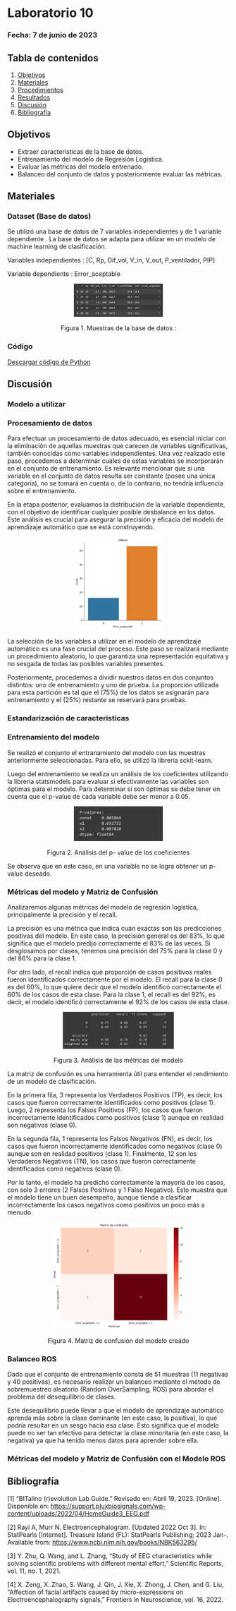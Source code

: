 # Laboratorio 10

### Fecha: 7 de junio de 2023



## Tabla de contenidos
 1. [Objetivos](https://github.com/MateoPortal/IntroSenales/blob/main/Documentaci%C3%B3n/Laboratorio5/Desarrollo.md#objetivos)
 2. [Materiales](https://github.com/MateoPortal/IntroSenales/blob/main/Documentaci%C3%B3n/Laboratorio5/Desarrollo.md#materiales)
 3. [Procedimientos](https://github.com/MateoPortal/IntroSenales/blob/main/Documentaci%C3%B3n/Laboratorio5/Desarrollo.md#procedimientos)
 4. [Resultados](https://github.com/MateoPortal/IntroSenales/blob/main/Documentaci%C3%B3n/Laboratorio5/Desarrollo.md#resultados-del-ploteo-de-la-se%C3%B1al-en-python)
 5. [Discusión](https://github.com/MateoPortal/IntroSenales/blob/main/Documentaci%C3%B3n/Laboratorio5/Desarrollo.md#discusi%C3%B3n)
 6. [Bibliografía](https://github.com/MateoPortal/IntroSenales/blob/main/Documentaci%C3%B3n/Laboratorio5/Desarrollo.md#bibliograf%C3%ADa)

## Objetivos

* Extraer características de la base de datos.
* Entrenamiento del modelo de Regresión Logistica.
* Evaluar las métricas del modelo entrenado. 
* Balanceo del conjunto de datos y posteriormente evaluar las métricas.

## Materiales

### Dataset (Base de datos)

Se utilizó una base de datos de 7 variables independientes y de 1 variable dependiente . La base de datos se adapta para utilizar en un modelo de machine learning de clasificación.

Variables independientes : [C, Rp, Dif_vol, V_in, V_out, P_ventilador, PIP]   </p>
Variable dependiente : Error_aceptable   </p>



<p align="center">
  <img src="https://github.com/MateoPortal/IntroSenales/blob/main/ISB/Laboratorios/Regresion%20logistica%20-%20Balanceo%20ROS/Imagenes/muestradedatos.JPG" alt="2hilo" width="40%">
  </p>

 <p align="center">
 Figura 1. Muestras de la base de datos : </em>
  </p>


### Código 

[Descargar código de Python](https://github.com/MateoPortal/IntroSenales/blob/main/Documentaci%C3%B3n/Laboratorio5/py.txt)

## Discusión

### Modelo a utilizar



### Procesamiento de datos

Para efectuar un procesamiento de datos adecuado, es esencial iniciar con la eliminación de aquellas muestras que carecen de variables significativas, también conocidas como variables independientes. Una vez realizado este paso, procedemos a determinar cuáles de estas variables se incorporarán en el conjunto de entrenamiento. Es relevante mencionar que si una variable en el conjunto de datos resulta ser constante (posee una única categoría), no se tomará en cuenta o, de lo contrario, no tendría influencia sobre el entrenamiento.

En la etapa posterior, evaluamos la distribución de la variable dependiente, con el objetivo de identificar cualquier posible desbalance en los datos. Este análisis es crucial para asegurar la precisión y eficacia del modelo de aprendizaje automático que se está construyendo.

<p align="center">
  <img src="https://github.com/MateoPortal/IntroSenales/blob/main/ISB/Laboratorios/Regresion%20logistica%20-%20Balanceo%20ROS/Imagenes/balanceo1.png" alt="2hilo" width="40%">
  </p>

La selección de las variables a utilizar en el modelo de aprendizaje automático es una fase crucial del proceso. Este paso se realizará mediante un procedimiento aleatorio, lo que garantiza una representación equitativa y no sesgada de todas las posibles variables presentes.

Posteriormente, procedemos a dividir nuestros datos en dos conjuntos distintos: uno de entrenamiento y uno de prueba. La proporción utilizada para esta partición es tal que el (75%) de los datos se asignarán para entrenamiento y el (25%) restante se reservará para pruebas.


### Estandarización de caracteristicas




### Entrenamiento del modelo

Se realizó el conjunto el entranamiento del modelo con las muestras anteriormente seleccionadas. Para ello, se utilizó la libreria sckit-learn. 

Luego del entrenamiento se realiza un análisis de los coeficientes utilizando la libreria statsmodels para evaluar si efectivamente las variables son óptimas para el modelo. Para determinar si son óptimas se debe tener en cuenta que el p-value de cada variable debe ser menor a 0.05. 

<p align="center">
  <img src="https://github.com/MateoPortal/IntroSenales/blob/main/ISB/Laboratorios/Regresion%20logistica%20-%20Balanceo%20ROS/Imagenes/Captura.JPG" alt="2hilo" width="40%">
  </p>

<p align="center">
 Figura 2. Análisis del p- value de los coeficientes  </em>
  </p>

Se observa que en este caso, en una variable no se logra obtener un p-value deseado. 

### Métricas del modelo y Matriz de Confusión

Analizaremos algunas métricas del modelo de regresión logística, principalmente la precisión y el recall.

La precisión es una métrica que indica cuán exactas son las predicciones positivas del modelo. En este caso, la precisión general es del 83%, lo que significa que el modelo predijo correctamente el 83% de las veces. Si desglosamos por clases, tenemos una precisión del 75% para la clase 0 y del 86% para la clase 1.

Por otro lado, el recall indica qué proporción de casos positivos reales fueron identificados correctamente por el modelo. El recall para la clase 0 es del 60%, lo que quiere decir que el modelo identificó correctamente el 60% de los casos de esta clase. Para la clase 1, el recall es del 92%, es decir, el modelo identificó correctamente el 92% de los casos de esta clase.

<p align="center">
  <img src="https://github.com/MateoPortal/IntroSenales/blob/main/ISB/Laboratorios/Regresion%20logistica%20-%20Balanceo%20ROS/Imagenes/metricasmodelo.JPG" alt="2hilo" width="50%">
  </p>


<p align="center">
 Figura 3. Análisis de las métricas del modelo  </em>
  </p>

La matriz de confusión es una herramienta útil para entender el rendimiento de un modelo de clasificación. 

En la primera fila, 3 representa los Verdaderos Positivos (TP), es decir, los casos que fueron correctamente identificados como positivos (clase 1). Luego, 2 representa los Falsos Positivos (FP), los casos que fueron incorrectamente identificados como positivos (clase 1) aunque en realidad son negativos (clase 0).

En la segunda fila, 1 representa los Falsos Negativos (FN), es decir, los casos que fueron incorrectamente identificados como negativos (clase 0) aunque son en realidad positivos (clase 1). Finalmente, 12 son los Verdaderos Negativos (TN), los casos que fueron correctamente identificados como negativos (clase 0).

Por lo tanto, el modelo ha predicho correctamente la mayoría de los casos, con solo 3 errores (2 Falsos Positivos y 1 Falso Negativo). Esto muestra que el modelo tiene un buen desempeño, aunque tiende a clasificar incorrectamente los casos negativos como positivos un poco más a menudo.

<p align="center">
  <img src="https://github.com/MateoPortal/IntroSenales/blob/main/ISB/Laboratorios/Regresion%20logistica%20-%20Balanceo%20ROS/Imagenes/matrizconfusion1.png" alt="2hilo" width="60%">
</p>

<p align="center">
 Figura 4. Matriz de confusión del modelo creado  </em>
</p>


### Balanceo ROS

Dado que el conjunto de entrenamiento consta de 51 muestras (11 negativas y 40 positivas), es necesario realizar un balanceo mediante el método de sobremuestreo aleatorio (Random OverSampling, ROS) para abordar el problema del desequilibrio de clases.

Este desequilibrio puede llevar a que el modelo de aprendizaje automático aprenda más sobre la clase dominante (en este caso, la positiva), lo que podría resultar en un sesgo hacia esa clase. Esto significa que el modelo puede no ser tan efectivo para detectar la clase minoritaria (en este caso, la negativa) ya que ha tenido menos datos para aprender sobre ella.

### Métricas del modelo y Matriz de Confusión con el Modelo ROS


## Bibliografía
[1] “BITalino (r)evolution Lab Guide.” Revisado en: Abril 19, 2023. [Online]. Disponible en: https://support.pluxbiosignals.com/wp-content/uploads/2022/04/HomeGuide3_EEG.pdf

[2] Rayi A, Murr N. Electroencephalogram. [Updated 2022 Oct 3]. In: StatPearls [Internet]. Treasure Island (FL): StatPearls Publishing; 2023 Jan-. Available from: https://www.ncbi.nlm.nih.gov/books/NBK563295/

[3] Y. Zhu, Q. Wang, and L. Zhang, “Study of EEG characteristics while solving scientific problems with different mental effort,” Scientific Reports, vol. 11, no. 1, 2021. 

[4] X. Zeng, X. Zhao, S. Wang, J. Qin, J. Xie, X. Zhong, J. Chen, and G. Liu, “Affection of facial artifacts caused by micro-expressions on Electroencephalography signals,” Frontiers in Neuroscience, vol. 16, 2022. 

